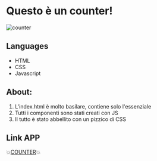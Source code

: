 #  Questo è un counter!
![counter](https://github.com/Fabrizio994/Js_basic/assets/164377566/7ffb6aa7-d8cd-4469-b0f6-f0f24958d15f)

## Languages
* HTML
* CSS
* Javascript

##  About:

<ol> 
<li>L'index.html è molto basilare, contiene solo l'essenziale</li>
<li>Tutti i componenti sono stati creati con JS</li>
<li>Il tutto è stato abbellito con un pizzico di CSS</li>
</ol>


## Link APP
💥<a href="https://fabriziorecchiacounter.netlify.app/">COUNTER</a>💥
